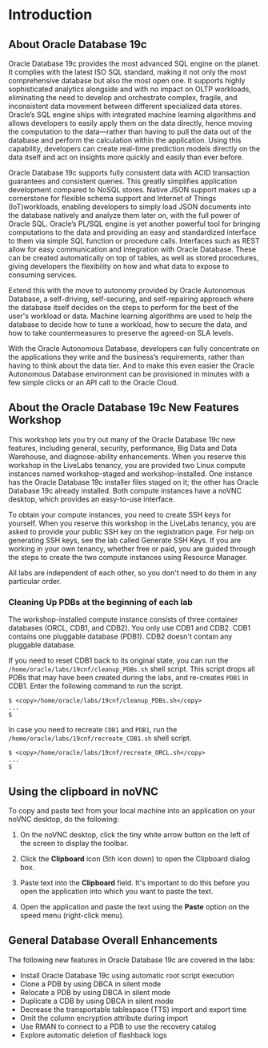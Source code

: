 # Introduction

## About Oracle Database 19c

Oracle Database 19c provides the most advanced SQL engine on the planet. It complies with the latest ISO SQL standard, making it not only the most comprehensive database but also the most open one. It supports highly sophisticated analytics alongside and with no impact on OLTP workloads, eliminating the need to develop and orchestrate complex, fragile, and inconsistent data movement between different specialized data stores. Oracle’s SQL engine ships with integrated machine learning algorithms and allows developers to easily apply them on the data directly, hence moving the computation to the data—rather than having to pull the data out of the database and perform the calculation within the application. Using this capability, developers can create real-time prediction models directly on the data itself and act on insights more quickly and easily than ever before.

[](youtube:LcsPSJrZDrI)

Oracle Database 19c supports fully consistent data with ACID transaction guarantees and consistent queries. This greatly simplifies application development compared to NoSQL stores. Native JSON support makes up a cornerstone for flexible schema support and Internet of Things (IoT)workloads, enabling developers to simply load JSON documents into the database natively and analyze them later on, with the full power of Oracle SQL. Oracle’s PL/SQL engine is yet another powerful tool for bringing computations to the data and providing an easy and standardized interface to them via simple SQL function or procedure calls. Interfaces such as REST allow for easy communication and integration with Oracle Database. These can be created automatically on top of tables, as well as stored procedures, giving developers the flexibility on how and what data to expose to consuming services.

Extend this with the move to autonomy provided by Oracle Autonomous Database, a self-driving, self-securing, and self-repairing approach where the database itself decides on the steps to perform for the best of the user's workload or data. Machine learning algorithms are used to help the database to decide how to tune a workload, how to secure the data, and how to take countermeasures to preserve the agreed-on SLA levels.

With the Oracle Autonomous Database, developers can fully concentrate on the applications they write and the business’s requirements, rather than having to think about the data tier. And to make this even easier the Oracle Autonomous Database environment can be provisioned in minutes with a few simple clicks or an API call to the Oracle Cloud.

## About the Oracle Database 19c New Features Workshop

This workshop lets you try out many of the Oracle Database 19c new features, including general, security, performance, Big Data and Data Warehouse, and diagnose-ability enhancements. When you reserve this workshop in the LiveLabs tenancy, you are provided two Linux compute instances named workshop-staged and workshop-installed. One instance has the Oracle Database 19c installer files staged on it; the other has Oracle Database 19c already installed. Both compute instances have a noVNC desktop, which provides an easy-to-use interface.

To obtain your compute instances, you need to create SSH keys for yourself. When you reserve this workshop in the LiveLabs tenancy, you are asked to provide your public SSH key on the registration page. For help on generating SSH keys, see the lab called Generate SSH Keys. If you are working in your own tenancy, whether free or paid, you are guided through the steps to create the two compute instances using Resource Manager.

All labs are independent of each other, so you don't need to do them in any particular order.

### Cleaning Up PDBs at the beginning of each lab

The workshop-installed compute instance consists of three container databases (ORCL, CDB1, and CDB2). You only use CDB1 and CDB2. CDB1 contains one pluggable database (PDB1). CDB2 doesn't contain any pluggable database.

If you need to reset CDB1 back to its original state, you can run the `/home/oracle/labs/19cnf/cleanup_PDBs.sh` shell script. This script drops all PDBs that may have been created during the labs, and re-creates `PDB1` in CDB1. Enter the following command to run the script.

```nohighlighting
$ <copy>/home/oracle/labs/19cnf/cleanup_PDBs.sh</copy>
...
$
```

In case you need to recreate `CDB1` and `PDB1`, run the `/home/oracle/labs/19cnf/recreate_CDB1.sh` shell script.

```nohighlighting
$ <copy>/home/oracle/labs/19cnf/recreate_ORCL.sh</copy>
...
$
```

## Using the clipboard in noVNC

To copy and paste text from your local machine into an application on your noVNC desktop, do the following:

1.  On the noVNC desktop, click the tiny white arrow button on the left of the screen to display the toolbar.

2. Click the **Clipboard** icon (5th icon down) to open the Clipboard dialog box.

3. Paste text into the **Clipboard** field. It's important to do this before you open the application into which you want to paste the text.

4. Open the application and paste the text using the **Paste** option on the speed menu (right-click menu).


## General Database Overall Enhancements

The following new features in Oracle Database 19c are covered in the labs:

- Install Oracle Database 19c using automatic root script execution
- Clone a PDB by using DBCA in silent mode
- Relocate a PDB by using DBCA in silent mode
- Duplicate a CDB by using DBCA in silent mode
- Decrease the transportable tablespace (TTS) import and export time
- Omit the column encryption attribute during import
- Use RMAN to connect to a PDB to use the recovery catalog
- Explore automatic deletion of flashback logs
